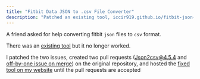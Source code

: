```yaml
---
title: "Fitbit Data JSON to .csv File Converter"
description: "Patched an existing tool, iccir919.github.io/fitbit-json-to-csv, to fix two issues"
---
```


A friend asked for help converting fitbit `json` files to `csv` format.

There was an [existing tool](https://iccir919.github.io/fitbit-json-to-csv/) but it no longer worked.

I patched the two issues, created two pull requests ([Json2csv@4.5.4](https://github.com/iccir919/fitbit-json-to-csv/pull/1) and [off-by-one issue on merge](https://github.com/iccir919/fitbit-json-to-csv/pull/2)) on the original repository, and hosted the [fixed tool on my website](https://dantasfiles.com/fitbit-json-to-csv/) until the pull requests are accepted
